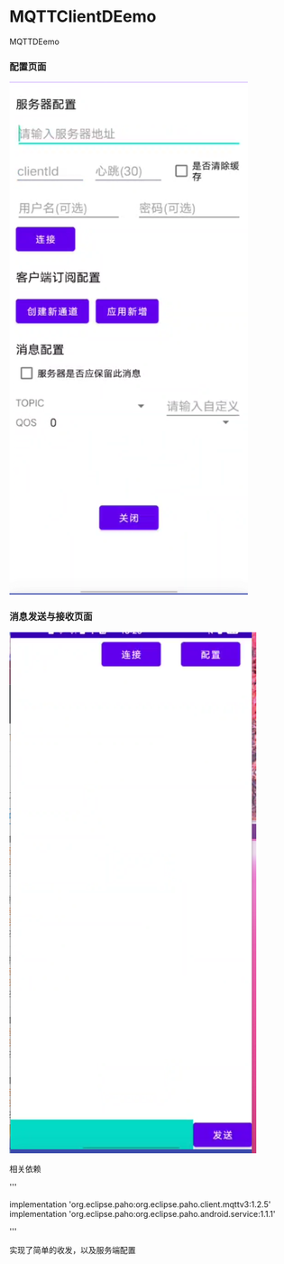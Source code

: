 # MQTTClientDEemo
MQTTDEemo
### 配置页面
![1635994349090.png](https://github.com/Daimhim/MQTTClientDEemo/blob/master/%E5%B1%8F%E5%B9%95%E6%88%AA%E5%9B%BE_20221115_182443.png)

### 消息发送与接收页面
![1635994349090.png](https://github.com/Daimhim/MQTTClientDEemo/blob/master/%E5%B1%8F%E5%B9%95%E6%88%AA%E5%9B%BE_20221115_182514.png)

相关依赖

'''

implementation 'org.eclipse.paho:org.eclipse.paho.client.mqttv3:1.2.5'
implementation 'org.eclipse.paho:org.eclipse.paho.android.service:1.1.1'

'''

实现了简单的收发，以及服务端配置
